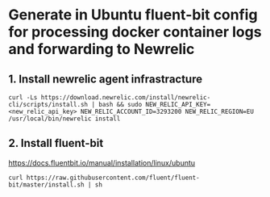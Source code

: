 # Generate in Ubuntu fluent-bit config for processing docker container logs and forwarding to Newrelic

## 1. Install newrelic agent infrastracture

```
curl -Ls https://download.newrelic.com/install/newrelic-cli/scripts/install.sh | bash && sudo NEW_RELIC_API_KEY=<new_relic_api_key> NEW_RELIC_ACCOUNT_ID=3293200 NEW_RELIC_REGION=EU /usr/local/bin/newrelic install
```

## 2. Install fluent-bit
https://docs.fluentbit.io/manual/installation/linux/ubuntu
```
curl https://raw.githubusercontent.com/fluent/fluent-bit/master/install.sh | sh
```
